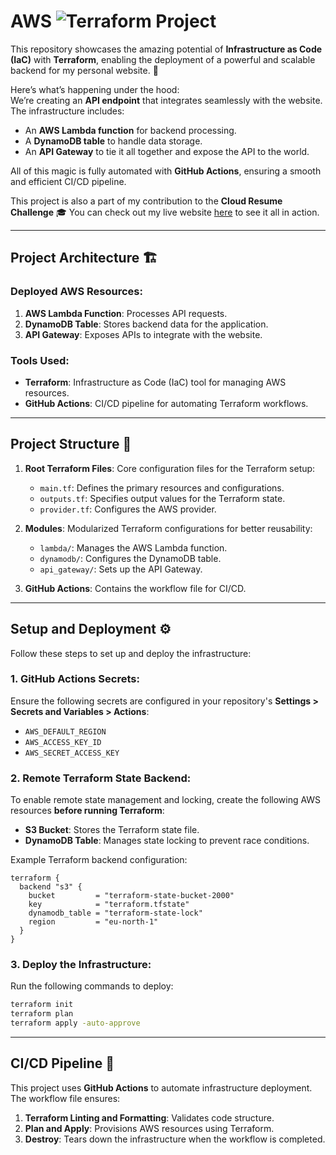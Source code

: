# **AWS ![Terraform](https://www.datocms-assets.com/2885/1629941242-terraformlogo.png) Project** 

This repository showcases the amazing potential of **Infrastructure as Code (IaC)** with **Terraform**, enabling the deployment of a powerful and scalable backend for my personal website. 🚀

Here’s what’s happening under the hood:  
We’re creating an **API endpoint** that integrates seamlessly with the website. The infrastructure includes:  
- An **AWS Lambda function** for backend processing.  
- A **DynamoDB table** to handle data storage.  
- An **API Gateway** to tie it all together and expose the API to the world.  

All of this magic is fully automated with **GitHub Actions**, ensuring a smooth and efficient CI/CD pipeline.

This project is also a part of my contribution to the **Cloud Resume Challenge** 🎓 You can check out my live website [here](https://www.sakethpokuri.com/) to see it all in action.


---

## **Project Architecture** 🏗️

### Deployed AWS Resources:
1. **AWS Lambda Function**: Processes API requests.
2. **DynamoDB Table**: Stores backend data for the application.
3. **API Gateway**: Exposes APIs to integrate with the website.

### Tools Used:
- **Terraform**: Infrastructure as Code (IaC) tool for managing AWS resources.
- **GitHub Actions**: CI/CD pipeline for automating Terraform workflows.

---

## **Project Structure** 📂

1. **Root Terraform Files**: Core configuration files for the Terraform setup:
   - `main.tf`: Defines the primary resources and configurations.
   - `outputs.tf`: Specifies output values for the Terraform state.
   - `provider.tf`: Configures the AWS provider.

2. **Modules**: Modularized Terraform configurations for better reusability:
   - `lambda/`: Manages the AWS Lambda function.
   - `dynamodb/`: Configures the DynamoDB table.
   - `api_gateway/`: Sets up the API Gateway.

3. **GitHub Actions**: Contains the workflow file for CI/CD.

---

## **Setup and Deployment** ⚙️

Follow these steps to set up and deploy the infrastructure:

### 1. **GitHub Actions Secrets**:
Ensure the following secrets are configured in your repository's **Settings > Secrets and Variables > Actions**:
- `AWS_DEFAULT_REGION`
- `AWS_ACCESS_KEY_ID`
- `AWS_SECRET_ACCESS_KEY`

### 2. **Remote Terraform State Backend**:
To enable remote state management and locking, create the following AWS resources **before running Terraform**:
- **S3 Bucket**: Stores the Terraform state file.
- **DynamoDB Table**: Manages state locking to prevent race conditions.

Example Terraform backend configuration:
```hcl
terraform {
  backend "s3" {
    bucket         = "terraform-state-bucket-2000"
    key            = "terraform.tfstate"
    dynamodb_table = "terraform-state-lock"
    region         = "eu-north-1"
  }
}
```

### 3. **Deploy the Infrastructure**:
Run the following commands to deploy:
```bash
terraform init
terraform plan
terraform apply -auto-approve
```

---

## **CI/CD Pipeline** 🔄

This project uses **GitHub Actions** to automate infrastructure deployment. The workflow file ensures:
1. **Terraform Linting and Formatting**: Validates code structure.
2. **Plan and Apply**: Provisions AWS resources using Terraform.
3. **Destroy**: Tears down the infrastructure when the workflow is completed.
<!-- 4. **File-Based Flag Triggers**: The deployment and destruction workflows are controlled by the content of the deploy.flag file:
    - If deploy.flag is set to true, the deployment workflow triggers and creates the infrastructure.
    - If deploy.flag is set to false, the destruction workflow triggers and tears down the infrastructure -->
